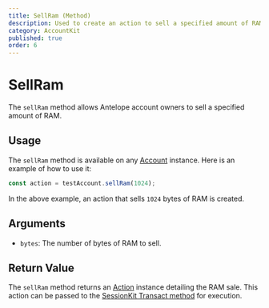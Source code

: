 ```yaml
---
title: SellRam (Method)
description: Used to create an action to sell a specified amount of RAM.
category: AccountKit
published: true
order: 6
---
```


# SellRam

The `sellRam` method allows Antelope account owners to sell a specified amount of RAM.

## Usage

The `sellRam` method is available on any [Account](/docs/account-kit/account) instance. Here is an example of how to use it:

```typescript
const action = testAccount.sellRam(1024);
```

In the above example, an action that sells `1024` bytes of RAM is created.

## Arguments

- `bytes`: The number of bytes of RAM to sell.

## Return Value

The `sellRam` method returns an [Action](/docs/account-kit/action) instance detailing the RAM sale. This action can be passed to the [SessionKit Transact method](/docs/session-kit/transact) for execution.